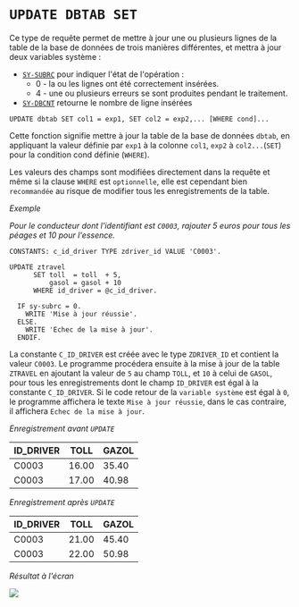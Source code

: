 # **`UPDATE DBTAB SET`**

Ce type de requête permet de mettre à jour une ou plusieurs lignes de la table de la base de données de trois manières différentes, et mettra à jour deux variables système :

- [`SY-SUBRC`](../../99_Help/02_SY-SYSTEM.md) pour indiquer l'état de l'opération :
  - 0 - la ou les lignes ont été correctement insérées.
  - 4 - une ou plusieurs erreurs se sont produites pendant le traitement.
- [`SY-DBCNT`](../../99_Help/02_SY-SYSTEM.md) retourne le nombre de ligne insérées

```JS
UPDATE dbtab SET col1 = exp1, SET col2 = exp2,... [WHERE cond]...
```

Cette fonction signifie mettre à jour la table de la base de données `dbtab`, en appliquant la valeur définie par `exp1` à la colonne `col1`, `exp2` à `col2...`(`SET`) pour la condition cond définie (`WHERE`).

Les valeurs des champs sont modifiées directement dans la requête et même si la clause `WHERE` est `optionnelle`, elle est cependant bien `recommandée` au risque de modifier tous les enregistrements de la table.

_Exemple_

_Pour le conducteur dont l'identifiant est `C0003`, rajouter 5 euros pour tous les péages et 10 pour l'essence._

```JS
CONSTANTS: c_id_driver TYPE zdriver_id VALUE 'C0003'.

UPDATE ztravel
      SET toll  = toll  + 5,
          gasol = gasol + 10
      WHERE id_driver = @c_id_driver.

  IF sy-subrc = 0.
    WRITE 'Mise à jour réussie'.
  ELSE.
    WRITE 'Echec de la mise à jour'.
  ENDIF.
```

La constante `C_ID_DRIVER` est créée avec le type `ZDRIVER_ID` et contient la valeur `C0003`. Le programme procédera ensuite à la mise à jour de la table `ZTRAVEL` en ajoutant la valeur de `5` au champ `TOLL`, et `10` à celui de `GASOL`, pour tous les enregistrements dont le champ `ID_DRIVER` est égal à la constante `C_ID_DRIVER`. Si le code retour de la `variable système` est égal à `0`, le programme affichera le texte `Mise à jour réussie`, dans le cas contraire, il affichera `Echec de la mise à jour`.

_Enregistrement avant `UPDATE`_

| **ID_DRIVER** | **TOLL** | **GAZOL** |
| ------------- | -------- | --------- |
| C0003         | 16.00    | 35.40     |
| C0003         | 17.00    | 40.98     |

_Enregistrement après `UPDATE`_

| **ID_DRIVER** | **TOLL** | **GAZOL** |
| ------------- | -------- | --------- |
| C0003         | 21.00    | 45.40     |
| C0003         | 22.00    | 50.98     |

_Résultat à l'écran_

![](../../99%20-%20Ressources/09_Instructions_dbtab%20-%2003%20-%2001%20-%2001.png)
